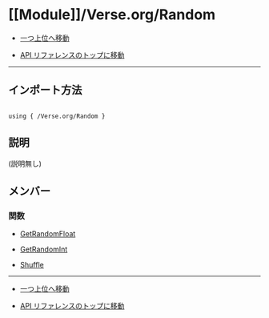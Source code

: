 # [[Module]]/Verse.org/Random

- [一つ上位へ移動](../main.md)

- [API リファレンスのトップに移動](/main.md)

---

## インポート方法

```verse

using { /Verse.org/Random }

```

## 説明

(説明無し)

## メンバー

### 関数

- [GetRandomFloat](./F_GetRandomFloat/main.md)

- [GetRandomInt](./F_GetRandomInt/main.md)

- [Shuffle](./F_Shuffle/main.md)

---

- [一つ上位へ移動](../main.md)

- [API リファレンスのトップに移動](/main.md)
